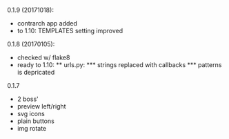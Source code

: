 0.1.9 (20171018):
* contrarch app added
* to 1.10: TEMPLATES setting improved

0.1.8 (20170105):
* checked w/ flake8
* ready to 1.10:
** urls.py:
*** strings replaced with callbacks
*** patterns is depricated

0.1.7
* 2 boss'
* preview left/right
* svg icons
* plain buttons
* img rotate
